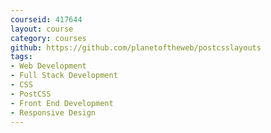```yaml
---
courseid: 417644
layout: course
category: courses
github: https://github.com/planetoftheweb/postcsslayouts
tags:
- Web Development
- Full Stack Development
- CSS
- PostCSS
- Front End Development
- Responsive Design
---
```

